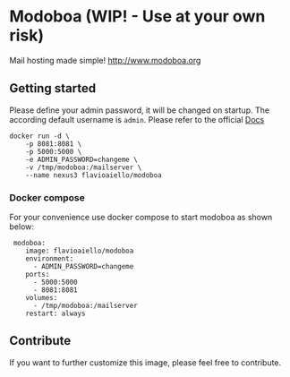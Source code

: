 # Modoboa (WIP! - Use at your own risk)
Mail hosting made simple! http://www.modoboa.org

## Getting started
Please define your admin password, it will be changed on startup. The according default username is `admin`. Please refer to the official [Docs](http://www.modoboa.org) 

```
docker run -d \
    -p 8081:8081 \
    -p 5000:5000 \
    -e ADMIN_PASSWORD=changeme \
    -v /tmp/modoboa:/mailserver \
    --name nexus3 flavioaiello/modoboa
``` 

### Docker compose 
For your convenience use docker compose to start modoboa as shown below:

```
 modoboa:
    image: flavioaiello/modoboa
    environment:
      - ADMIN_PASSWORD=changeme
    ports:
      - 5000:5000
      - 8081:8081
    volumes:
      - /tmp/modoboa:/mailserver
    restart: always
```

## Contribute
If you want to further customize this image, please feel free to contribute.



